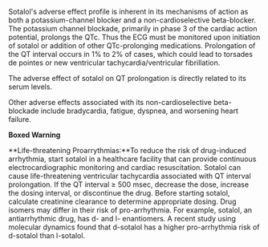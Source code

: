 Sotalol's adverse effect profile is inherent in its mechanisms of action as both a potassium-channel blocker and a non-cardioselective beta-blocker. The potassium channel blockade, primarily in phase 3 of the cardiac action potential, prolongs the QTc. Thus the ECG must be monitored upon initiation of sotalol or addition of other QTc-prolonging medications. Prolongation of the QT interval occurs in 1% to 2% of cases, which could lead to torsades de pointes or new ventricular tachycardia/ventricular fibrillation.

The adverse effect of sotalol on QT prolongation is directly related to its serum levels.

Other adverse effects associated with its non-cardioselective beta-blockade include bradycardia, fatigue, dyspnea, and worsening heart failure.

**Boxed Warning**

**Life-threatening Proarrythmias:**To reduce the risk of drug-induced arrhythmia, start sotalol in a healthcare facility that can provide continuous electrocardiographic monitoring and cardiac resuscitation. Sotalol can cause life-threatening ventricular tachycardia associated with QT interval prolongation. If the QT interval ≥ 500 msec, decrease the dose, increase the dosing interval, or discontinue the drug. Before starting sotalol, calculate creatinine clearance to determine appropriate dosing. Drug isomers may differ in their risk of pro-arrhythmia. For example, sotalol, an antiarrhythmic drug, has d- and l- enantiomers. A recent study using molecular dynamics found that d-sotalol has a higher pro-arrhythmia risk of d-sotalol than l-sotalol.